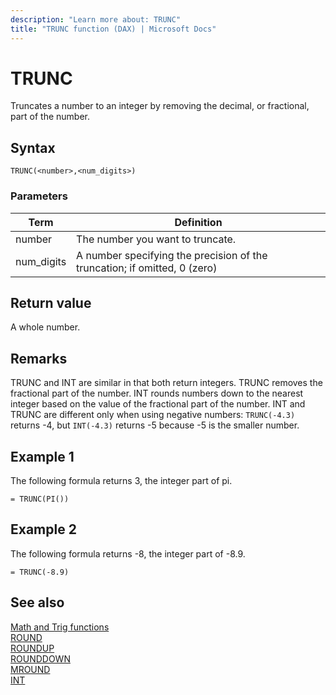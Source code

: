 ```yaml
---
description: "Learn more about: TRUNC"
title: "TRUNC function (DAX) | Microsoft Docs"
---
```

# TRUNC

Truncates a number to an integer by removing the decimal, or fractional, part of the number.  
  
## Syntax  
  
```dax
TRUNC(<number>,<num_digits>)  
```
  
### Parameters  
  
|Term|Definition|  
|--------|--------------|  
|number|The number you want to truncate.|  
|num_digits|A number specifying the precision of the truncation; if omitted, 0 (zero)|  
  
## Return value

A whole number.  
  
## Remarks

TRUNC and INT are similar in that both return integers. TRUNC removes the fractional part of the number. INT rounds numbers down to the nearest integer based on the value of the fractional part of the number. INT and TRUNC are different only when using negative numbers: `TRUNC(-4.3)` returns -4, but `INT(-4.3)` returns -5 because -5 is the smaller number.  
  
## Example 1

The following formula returns 3, the integer part of pi.  
  
```dax
= TRUNC(PI())  
```
  
## Example 2

The following formula returns -8, the integer part of -8.9.  
  
```dax
= TRUNC(-8.9)  
```
  
## See also

[Math and Trig functions](math-and-trig-functions-dax.md)  
[ROUND](round-function-dax.md)  
[ROUNDUP](roundup-function-dax.md)  
[ROUNDDOWN](rounddown-function-dax.md)  
[MROUND](mround-function-dax.md)  
[INT](int-function-dax.md)  
